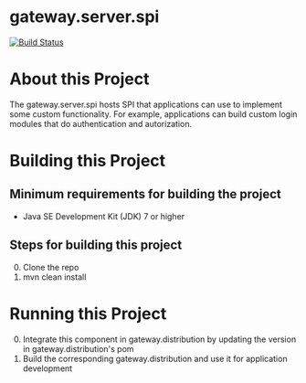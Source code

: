 # gateway.server.spi

[![Build Status][build-status-image]][build-status]

[build-status-image]: https://travis-ci.org/kaazing/gateway.server.spi.svg?branch=develop
[build-status]: https://travis-ci.org/kaazing/gateway.server.spi

# About this Project

The gateway.server.spi hosts SPI that applications can use to implement some custom functionality. For example, applications can build custom login modules that do authentication and autorization.

# Building this Project

## Minimum requirements for building the project
* Java SE Development Kit (JDK) 7 or higher

## Steps for building this project
0. Clone the repo
0. mvn clean install

# Running this Project

0. Integrate this component in gateway.distribution by updating the version in gateway.distribution's pom
0. Build the corresponding gateway.distribution and use it for application development
